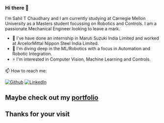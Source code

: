 ### Hi there 👋

<p> I'm Sahil T Chaudhary and I am currently studying at Carnegie Mellon University as a Masters student focussing on Robotics and Controls. I am a passionate Mechanical Engineer looking to leave a mark. </p>

<ul>
  <li> 🔭 I've have done an internship in Maruti Suzuki India Limited and worked at ArcelorMittal Nippon Steel India Limited.</li> 
  <li> 🌱 I'm diving deep in the ML/Robotics with a focus in Automation and Robotic Integration. </li>
  <li> ⚡ I'm interested in Computer Vision, Machine Learning and Controls. </li>
</ul>

<p>  📫 How to reach me:  </p>
<p><a href="https://github.com/SahilTChaudhary" target="_blank"><img alt="Github" src="https://img.shields.io/badge/GitHub-%2312100E.svg?&style=for-the-badge&logo=Github&logoColor=white" /></a>  <a href="https://www.linkedin.com/in/sahil-t-chaudhary-97315217b/" target="_blank"><img alt="LinkedIn"src="https://img.shields.io/badge/linkedin-%230077B5.svg?&style=for-the-badge&logo=linkedin&logoColor=white"/></a>
  
## Maybe check out my [portfolio](https://sahiltchaudhary.github.io/)
## Thanks for your visit 
<!--
**SahilTChaudhary/SahilTChaudhary** is a ✨ _special_ ✨ repository because its `README.md` (this file) appears on your GitHub profile.

Here are some ideas to get you started:

- 🔭 I’m currently working on ...
- 🌱 I’m currently learning ...
- 👯 I’m looking to collaborate on ...
- 🤔 I’m looking for help with ...
- 💬 Ask me about ...
- 📫 How to reach me: ...
- 😄 Pronouns: ...
- ⚡ Fun fact: ...
-->
